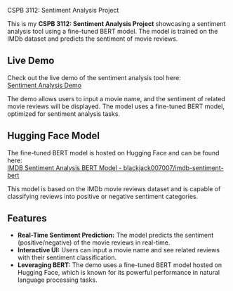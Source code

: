 CSPB 3112: Sentiment Analysis Project

This is my **CSPB 3112: Sentiment Analysis Project** showcasing a sentiment analysis tool using a fine-tuned BERT model. The model is trained on the IMDb dataset and predicts the sentiment of movie reviews.

## Live Demo
Check out the live demo of the sentiment analysis tool here:  
[Sentiment Analysis Demo](https://blackjack007h.github.io/BlackJack007/showcase.html)

The demo allows users to input a movie name, and the sentiment of related movie reviews will be displayed. The model uses a fine-tuned BERT model, optimized for sentiment analysis tasks.

## Hugging Face Model

The fine-tuned BERT model is hosted on Hugging Face and can be found here:  
[IMDB Sentiment Analysis BERT Model - blackjack007007/imdb-sentiment-bert](https://huggingface.co/blackjack007007/imdb-sentiment-bert)

This model is based on the IMDb movie reviews dataset and is capable of classifying reviews into positive or negative sentiment categories.

## Features
- **Real-Time Sentiment Prediction:** The model predicts the sentiment (positive/negative) of the movie reviews in real-time.
- **Interactive UI:** Users can input a movie name and see related reviews with their sentiment classification.
- **Leveraging BERT:** The demo uses a fine-tuned BERT model hosted on Hugging Face, which is known for its powerful performance in natural language processing tasks.
